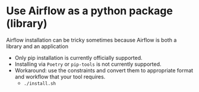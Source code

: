# Use Airflow as a python package (library)
Airflow installation can be tricky sometimes because Airflow is both a library and an application
- Only pip installation is currently officially supported.
- Installing via `Poetry` or `pip-tools` is not currently supported.
- Workaround: use the constraints and convert them to appropriate format and workflow that your tool requires.
  - `./install.sh`